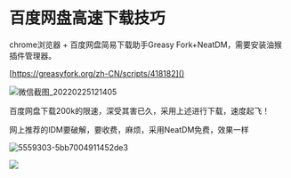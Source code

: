 # 百度网盘高速下载技巧

chrome浏览器 + 百度网盘简易下载助手Greasy Fork+NeatDM，需要安装油猴插件管理器。

[https://greasyfork.org/zh-CN/scripts/418182]()

![微信截图_20220225121405](https://s2.loli.net/2022/02/25/IRmSLcNta8qbs6z.png)

百度网盘下载200k的限速，深受其害已久，采用上述进行下载，速度起飞！

网上推荐的IDM要破解，要收费，麻烦，采用NeatDM免费，效果一样

![5559303-5bb7004911452de3](https://s2.loli.net/2022/02/25/sxuHeoPlcSTLmkq.png)

![](https://s2.loli.net/2022/02/25/J9m2aOSwI8RLEMp.png)